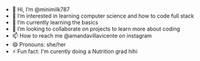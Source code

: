 - 👋 Hi, I’m @minimilk787
- 👀 I’m interested in learning computer science and how to code full stack
- 🌱 I’m currently learning the basics
- 💞️ I’m looking to collaborate on projects to learn more about coding
- 📫 How to reach me @amandavillavicente on instagram
- 😄 Pronouns: she/her
- ⚡ Fun fact: I'm curently doing a Nutrition grad hihi

<!---
minimilk787/minimilk787 is a ✨ special ✨ repository because its `README.md` (this file) appears on your GitHub profile.
You can click the Preview link to take a look at your changes.
--->
